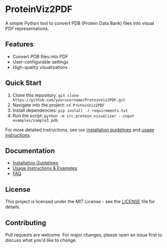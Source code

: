 # ProteinViz2PDF

A simple Python tool to convert PDB (Protein Data Bank) files into visual PDF representations.

## Features

- Convert PDB files into PDF
- User-configurable settings
- High-quality visualizations

## Quick Start

1. Clone this repository: `git clone https://github.com/yourusername/ProteinViz2PDF.git`
2. Navigate into the project: `cd ProteinViz2PDF`
3. Install dependencies: `pip install -r requirements.txt`
4. Run the script: `python -m src.protein_visualizer --input examples/sample1.pdb`

For more detailed instructions, see our [installation guidelines](docs/installation.md) and [usage instructions](docs/usage.md).

## Documentation

- [Installation Guidelines](docs/installation.md)
- [Usage Instructions & Examples](docs/usage.md)
- [FAQ](docs/faq.md)

## License

This project is licensed under the MIT License - see the [LICENSE](LICENSE) file for details.

## Contributing

Pull requests are welcome. For major changes, please open an issue first to discuss what you'd like to change.